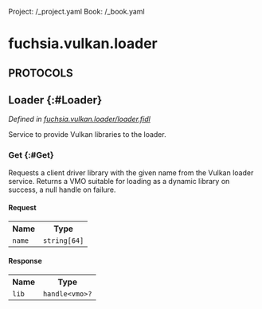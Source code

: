 Project: /_project.yaml
Book: /_book.yaml

# fuchsia.vulkan.loader


## **PROTOCOLS**

## Loader {:#Loader}
*Defined in [fuchsia.vulkan.loader/loader.fidl](https://fuchsia.googlesource.com/fuchsia/+/master/sdk/fidl/fuchsia.vulkan.loader/loader.fidl#9)*

 Service to provide Vulkan libraries to the loader.

### Get {:#Get}

 Requests a client driver library with the given name from the Vulkan loader
 service. Returns a VMO suitable for loading as a dynamic library on
 success, a null handle on failure.

#### Request
<table>
    <tr><th>Name</th><th>Type</th></tr>
    <tr>
            <td><code>name</code></td>
            <td>
                <code>string[64]</code>
            </td>
        </tr></table>


#### Response
<table>
    <tr><th>Name</th><th>Type</th></tr>
    <tr>
            <td><code>lib</code></td>
            <td>
                <code>handle&lt;vmo&gt;?</code>
            </td>
        </tr></table>















